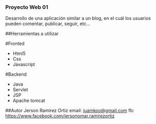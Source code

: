 ### Proyecto Web 01

Desarrollo de una aplicación similar a un blog, en el cuál los usuarios pueden comentar, publicar, seguir, etc...

##Herramientas a utilizar

#Fronted
 * Html5
 * Css
 * Javascript
 
#Backend
* Java
* Servlet
* JSP
* Apache tomcat

##Autor
Jerson Ramírez Ortiz
email: juamkoo@gmail.com
fb: https://www.facebook.com/jersonomar.ramirezortiz


